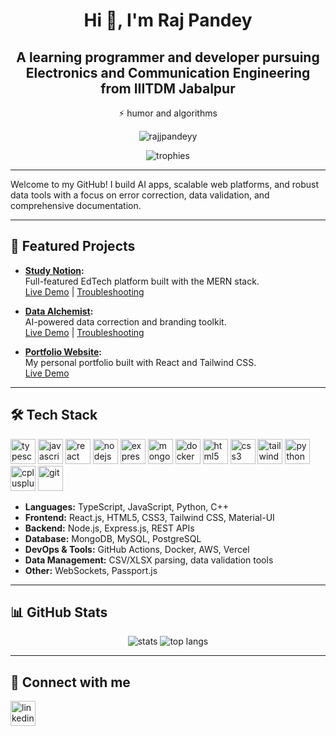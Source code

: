 <h1 align="center">Hi 👋, I'm Raj Pandey</h1>
<h2 align="center">A learning programmer and developer pursuing Electronics and Communication Engineering from IIITDM Jabalpur</h2>
<p align="center">⚡ humor and algorithms</p>

<p align="center">
  <img src="https://komarev.com/ghpvc/?username=rajjpandeyy&label=Profile%20views&color=0e75b6&style=flat" alt="rajjpandeyy" />
</p>

<!-- GitHub Trophy Section -->
<p align="center">
  <img src="https://github-profile-trophy.vercel.app/?username=rajjpandeyy&theme=onedark&no-frame=true&row=1&column=7" alt="trophies" />
</p>

---

Welcome to my GitHub! I build AI apps, scalable web platforms, and robust data tools with a focus on error correction, data validation, and comprehensive documentation.

---

## 🚀 Featured Projects

- **[Study Notion](https://github.com/rajjpandeyy/Study_Notion):**  
  Full-featured EdTech platform built with the MERN stack.  
  [Live Demo](https://studynotion-frontend.vercel.app/) | [Troubleshooting](https://github.com/rajjpandeyy/Study_Notion#troubleshooting)

- **[Data Alchemist](https://github.com/rajjpandeyy/Data-Alchemist):**  
  AI-powered data correction and branding toolkit.  
  [Live Demo](https://data-alchemist-rajjpandeyys-projects.vercel.app/) | [Troubleshooting](https://github.com/rajjpandeyy/Data-Alchemist#troubleshooting)

- **[Portfolio Website](https://github.com/rajjpandeyy/Portfolio):**  
  My personal portfolio built with React and Tailwind CSS.  
  [Live Demo](https://rajjpandeyy-portfolio.vercel.app/)

---

## 🛠️ Tech Stack

<p align="left">
  <img src="https://cdn.jsdelivr.net/gh/devicons/devicon/icons/typescript/typescript-original.svg" alt="typescript" width="40" height="40"/>
  <img src="https://cdn.jsdelivr.net/gh/devicons/devicon/icons/javascript/javascript-original.svg" alt="javascript" width="40" height="40"/>
  <img src="https://cdn.jsdelivr.net/gh/devicons/devicon/icons/react/react-original.svg" alt="react" width="40" height="40"/>
  <img src="https://cdn.jsdelivr.net/gh/devicons/devicon/icons/nodejs/nodejs-original.svg" alt="nodejs" width="40" height="40"/>
  <img src="https://cdn.jsdelivr.net/gh/devicons/devicon/icons/express/express-original.svg" alt="express" width="40" height="40"/>
  <img src="https://cdn.jsdelivr.net/gh/devicons/devicon/icons/mongodb/mongodb-original.svg" alt="mongodb" width="40" height="40"/>
  <img src="https://cdn.jsdelivr.net/gh/devicons/devicon/icons/docker/docker-original.svg" alt="docker" width="40" height="40"/>
  <img src="https://cdn.jsdelivr.net/gh/devicons/devicon/icons/html5/html5-original.svg" alt="html5" width="40" height="40"/>
  <img src="https://cdn.jsdelivr.net/gh/devicons/devicon/icons/css3/css3-original.svg" alt="css3" width="40" height="40"/>
  <img src="https://cdn.jsdelivr.net/gh/devicons/devicon/icons/tailwindcss/tailwindcss-plain.svg" alt="tailwindcss" width="40" height="40"/>
  <img src="https://cdn.jsdelivr.net/gh/devicons/devicon/icons/python/python-original.svg" alt="python" width="40" height="40"/>
  <img src="https://cdn.jsdelivr.net/gh/devicons/devicon/icons/cplusplus/cplusplus-original.svg" alt="cplusplus" width="40" height="40"/>
  <img src="https://cdn.jsdelivr.net/gh/devicons/devicon/icons/git/git-original.svg" alt="git" width="40" height="40"/>
  <!-- Add more icons as needed -->
</p>

- **Languages:** TypeScript, JavaScript, Python, C++
- **Frontend:** React.js, HTML5, CSS3, Tailwind CSS, Material-UI
- **Backend:** Node.js, Express.js, REST APIs
- **Database:** MongoDB, MySQL, PostgreSQL
- **DevOps & Tools:** GitHub Actions, Docker, AWS, Vercel
- **Data Management:** CSV/XLSX parsing, data validation tools
- **Other:** WebSockets, Passport.js

---

## 📊 GitHub Stats

<p align="center">
  <img src="https://github-readme-stats.vercel.app/api?username=rajjpandeyy&show_icons=true&theme=radical" alt="stats" />
  <img src="https://github-readme-stats.vercel.app/api/top-langs/?username=rajjpandeyy&layout=compact&theme=radical" alt="top langs" />
</p>

---

## 🤝 Connect with me

<p align="left">
  <a href="https://www.linkedin.com/in/raj-pandey-/" target="_blank"><img src="https://cdn.jsdelivr.net/gh/devicons/devicon/icons/linkedin/linkedin-original.svg" alt="linkedin" width="40" height="40"/></a>
  <!-- Add more social icons as needed -->
</p>



<!---
rajjpandeyy/rajjpandeyy is a ✨ special ✨ repository because its `README.md` (this file) appears on your GitHub profile.
You can click the Preview link to take a look at your changes.
--->
